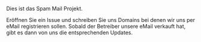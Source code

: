Dies ist das Spam Mail Projekt.

Eröffnen Sie ein Issue und schreiben Sie uns Domains bei denen wir uns per eMail registrieren sollen. Sobald der Betreiber unsere eMail verkauft hat, gibt es dann von uns die entsprechenden Updates.
